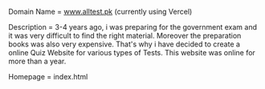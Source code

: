 Domain Name = www.alltest.pk (currently using Vercel)


Description = 3-4 years ago, i was preparing for the government exam and it was very difficult to find the right material. Moreover the preparation books was also very expensive. That's why i have decided to create a online Quiz Website for various types of Tests. This website was online for more than a year.

Homepage = index.html
